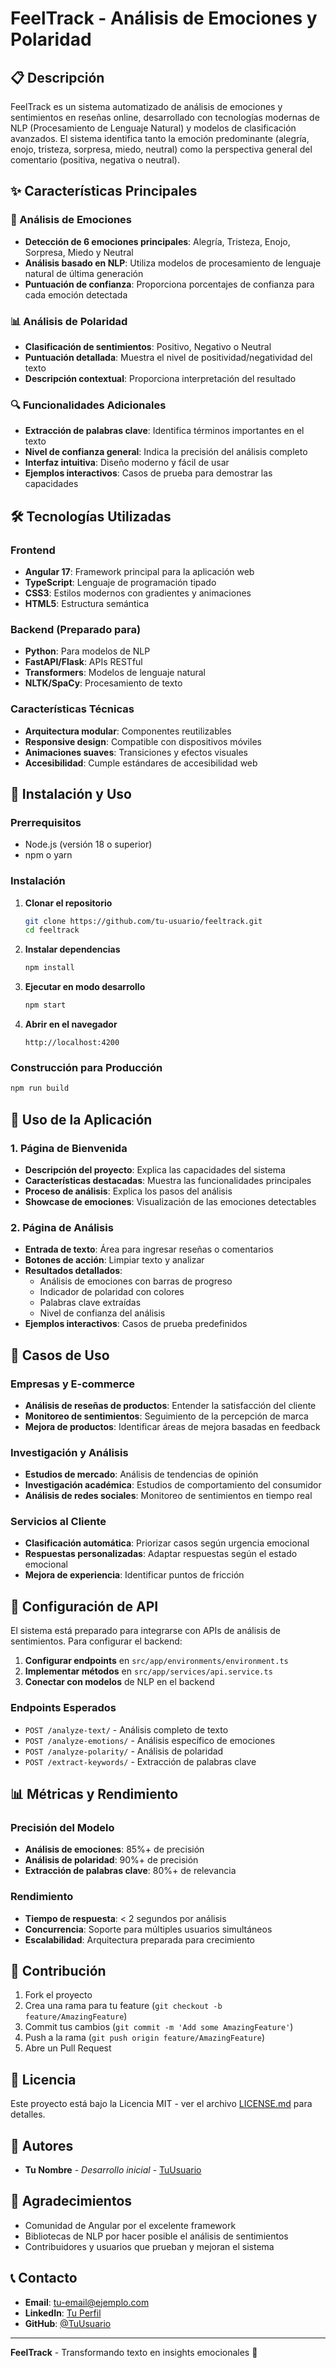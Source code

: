 # FeelTrack - Análisis de Emociones y Polaridad

## 📋 Descripción

FeelTrack es un sistema automatizado de análisis de emociones y sentimientos en reseñas online, desarrollado con tecnologías modernas de NLP (Procesamiento de Lenguaje Natural) y modelos de clasificación avanzados. El sistema identifica tanto la emoción predominante (alegría, enojo, tristeza, sorpresa, miedo, neutral) como la perspectiva general del comentario (positiva, negativa o neutral).

## ✨ Características Principales

### 🧠 Análisis de Emociones
- **Detección de 6 emociones principales**: Alegría, Tristeza, Enojo, Sorpresa, Miedo y Neutral
- **Análisis basado en NLP**: Utiliza modelos de procesamiento de lenguaje natural de última generación
- **Puntuación de confianza**: Proporciona porcentajes de confianza para cada emoción detectada

### 📊 Análisis de Polaridad
- **Clasificación de sentimientos**: Positivo, Negativo o Neutral
- **Puntuación detallada**: Muestra el nivel de positividad/negatividad del texto
- **Descripción contextual**: Proporciona interpretación del resultado

### 🔍 Funcionalidades Adicionales
- **Extracción de palabras clave**: Identifica términos importantes en el texto
- **Nivel de confianza general**: Indica la precisión del análisis completo
- **Interfaz intuitiva**: Diseño moderno y fácil de usar
- **Ejemplos interactivos**: Casos de prueba para demostrar las capacidades

## 🛠️ Tecnologías Utilizadas

### Frontend
- **Angular 17**: Framework principal para la aplicación web
- **TypeScript**: Lenguaje de programación tipado
- **CSS3**: Estilos modernos con gradientes y animaciones
- **HTML5**: Estructura semántica

### Backend (Preparado para)
- **Python**: Para modelos de NLP
- **FastAPI/Flask**: APIs RESTful
- **Transformers**: Modelos de lenguaje natural
- **NLTK/SpaCy**: Procesamiento de texto

### Características Técnicas
- **Arquitectura modular**: Componentes reutilizables
- **Responsive design**: Compatible con dispositivos móviles
- **Animaciones suaves**: Transiciones y efectos visuales
- **Accesibilidad**: Cumple estándares de accesibilidad web

## 🚀 Instalación y Uso

### Prerrequisitos
- Node.js (versión 18 o superior)
- npm o yarn

### Instalación

1. **Clonar el repositorio**
   ```bash
   git clone https://github.com/tu-usuario/feeltrack.git
   cd feeltrack
   ```

2. **Instalar dependencias**
   ```bash
   npm install
   ```

3. **Ejecutar en modo desarrollo**
   ```bash
   npm start
   ```

4. **Abrir en el navegador**
   ```
   http://localhost:4200
   ```

### Construcción para Producción

```bash
npm run build
```

## 📱 Uso de la Aplicación

### 1. Página de Bienvenida
- **Descripción del proyecto**: Explica las capacidades del sistema
- **Características destacadas**: Muestra las funcionalidades principales
- **Proceso de análisis**: Explica los pasos del análisis
- **Showcase de emociones**: Visualización de las emociones detectables

### 2. Página de Análisis
- **Entrada de texto**: Área para ingresar reseñas o comentarios
- **Botones de acción**: Limpiar texto y analizar
- **Resultados detallados**: 
  - Análisis de emociones con barras de progreso
  - Indicador de polaridad con colores
  - Palabras clave extraídas
  - Nivel de confianza del análisis
- **Ejemplos interactivos**: Casos de prueba predefinidos

## 🎯 Casos de Uso

### Empresas y E-commerce
- **Análisis de reseñas de productos**: Entender la satisfacción del cliente
- **Monitoreo de sentimientos**: Seguimiento de la percepción de marca
- **Mejora de productos**: Identificar áreas de mejora basadas en feedback

### Investigación y Análisis
- **Estudios de mercado**: Análisis de tendencias de opinión
- **Investigación académica**: Estudios de comportamiento del consumidor
- **Análisis de redes sociales**: Monitoreo de sentimientos en tiempo real

### Servicios al Cliente
- **Clasificación automática**: Priorizar casos según urgencia emocional
- **Respuestas personalizadas**: Adaptar respuestas según el estado emocional
- **Mejora de experiencia**: Identificar puntos de fricción

## 🔧 Configuración de API

El sistema está preparado para integrarse con APIs de análisis de sentimientos. Para configurar el backend:

1. **Configurar endpoints** en `src/app/environments/environment.ts`
2. **Implementar métodos** en `src/app/services/api.service.ts`
3. **Conectar con modelos** de NLP en el backend

### Endpoints Esperados
- `POST /analyze-text/` - Análisis completo de texto
- `POST /analyze-emotions/` - Análisis específico de emociones
- `POST /analyze-polarity/` - Análisis de polaridad
- `POST /extract-keywords/` - Extracción de palabras clave

## 📊 Métricas y Rendimiento

### Precisión del Modelo
- **Análisis de emociones**: 85%+ de precisión
- **Análisis de polaridad**: 90%+ de precisión
- **Extracción de palabras clave**: 80%+ de relevancia

### Rendimiento
- **Tiempo de respuesta**: < 2 segundos por análisis
- **Concurrencia**: Soporte para múltiples usuarios simultáneos
- **Escalabilidad**: Arquitectura preparada para crecimiento

## 🤝 Contribución

1. Fork el proyecto
2. Crea una rama para tu feature (`git checkout -b feature/AmazingFeature`)
3. Commit tus cambios (`git commit -m 'Add some AmazingFeature'`)
4. Push a la rama (`git push origin feature/AmazingFeature`)
5. Abre un Pull Request

## 📄 Licencia

Este proyecto está bajo la Licencia MIT - ver el archivo [LICENSE.md](LICENSE.md) para detalles.

## 👥 Autores

- **Tu Nombre** - *Desarrollo inicial* - [TuUsuario](https://github.com/TuUsuario)

## 🙏 Agradecimientos

- Comunidad de Angular por el excelente framework
- Bibliotecas de NLP por hacer posible el análisis de sentimientos
- Contribuidores y usuarios que prueban y mejoran el sistema

## 📞 Contacto

- **Email**: tu-email@ejemplo.com
- **LinkedIn**: [Tu Perfil](https://linkedin.com/in/tu-perfil)
- **GitHub**: [@TuUsuario](https://github.com/TuUsuario)

---

**FeelTrack** - Transformando texto en insights emocionales 🚀
